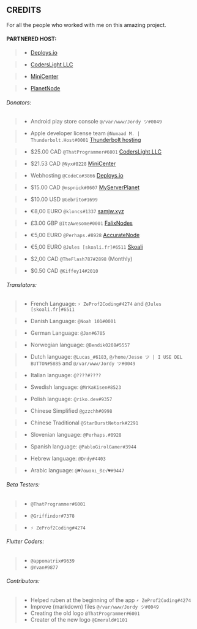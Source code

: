 ## CREDITS


For all the people who worked with me on this amazing project.

#### PARTNERED HOST:

> - [Deploys.io](https://deploys.io/)

> - [CodersLight LLC](https://coderslight.com/)

> - [MiniCenter](https://minicenter.net/)

> - [PlanetNode](https://planetnode.net/)


###### Donators:

> - Android play store console `@/var/www/Jordy ツ#0049`

> - Apple developer license team `@Numaad M. | Thunderbolt.Host#0001` [Thunderbolt hosting](https://thunderbolt-hosting.com/)

> - $25.00 CAD `@ThatProgrammer#6001` [CodersLight LLC](https://coderslight.com/)

> - $21.53 CAD `@Nyx#8228` [MiniCenter](https://minicenter.net/)

> - Webhosting `@CodeCo#3866` [Deploys.io](https://deploys.io/share/104?utm_source=ruben-app&utm_medium=sponsors&utm_campaign=list/)

> - $15.00 CAD `@mspnick#0607` [MyServerPlanet](https://myserverplanet.com/)

> - $10.00 USD `@Gebrito#1699`

> - €8,00 EURO `@kloncs#1337` [samjw.xyz](https://samjw.xyz/)

> - £3.00 GBP `@ItzAwesome#0001` [FalixNodes](https://falixnodes.host/)

> - €5,00 EURO `@Perhaps.#8928` [AccurateNode](https://accuratenode.com/)

> - €5,00 EURO `@Jules [skoali.fr]#6511` [Skoali](https://skoali.fr/)

> - $2,00 CAD `@TheFlash787#2898` (Monthly)

> - $0.50 CAD `@Kiffey14#2010`


###### Translators:

> - French Language: `⚡ ZeProf2Coding#4274` and `@Jules [skoali.fr]#6511 `

> - Danish Language: `@Noah 101#0001`

> - German Language: `@Jan#6705`

> - Norwegian language: `@Bendik0208#5557`

> - Dutch language: `@Lucas_#6183`, `@/home/Jesse ツ | I USE DEL BUTTON#5885` and `@/var/www/Jordy ツ#0049`

> - Italian language: `@????#????`

> - Swedish language: `@MrKaKisen#8523`

> - Polish language: `@riko.dev#9357`

> - Chinese Simplified `@gzzchh#0998`

> - Chinese Traditional `@StarBurstNetork#2291`

> - Slovenian language: `@Perhaps.#8928`

> - Spanish language: `@PabloGirolGamer#3944`

> - Hebrew language: `@Drdy#4403`

> - Arabic language: `@♥7ɑωɑяı_Đε√♥#9447`



###### Beta Testers:

> - `@ThatProgrammer#6001`

> - `@Griffindor#7378 `

> - `⚡ ZeProf2Coding#4274`


###### Flutter Coders:

> - `@appomatrix#9639`
> - `@Yvan#9877`


###### Contributors:

> - Helped ruben at the beginning of the app `⚡ ZeProf2Coding#4274`
> - Improve (markdown) files `@/var/www/Jordy ツ#0049`
> - Creating the old logo `@ThatProgrammer#6001`
> - Creater of the new logo `@Emerald#1101`
